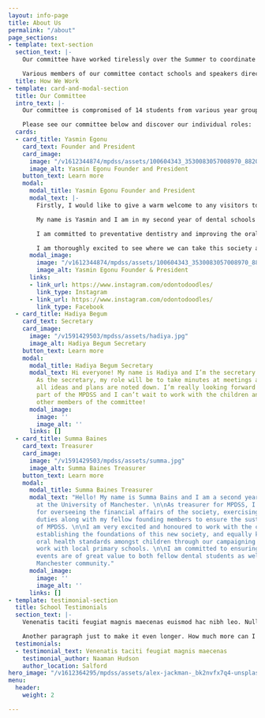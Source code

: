 ```yaml
---
layout: info-page
title: About Us
permalink: "/about"
page_sections:
- template: text-section
  section_text: |-
    Our committee have worked tirelessly over the Summer to coordinate primary school sessions and events which are carefully designed with our target audience in mind. We have also collaborated with specialists within the relevant dental fields to create these events.

    Various members of our committee contact schools and speakers directly in order to arrange educational sessions with them, however, we also welcome approach from schools and speakers that/who are interested in getting involved with our society.
  title: How We Work
- template: card-and-modal-section
  title: Our Committee
  intro_text: |-
    Our committee is compromised of 14 students from various year groups and we all work together to deliver fun and informative primary school sessions, as well as talks and courses for dental students.

    Please see our committee below and discover our individual roles:
  cards:
  - card_title: Yasmin Egonu
    card_text: Founder and President
    card_image:
      image: "/v1612344874/mpdss/assets/100604343_3530083057008970_8820866041384009728_n_eydedx.jpg"
      image_alt: Yasmin Egonu Founder and President
    button_text: Learn more
    modal:
      modal_title: Yasmin Egonu Founder and President
      modal_text: |-
        Firstly, I would like to give a warm welcome to any visitors to this website!

        My name is Yasmin and I am in my second year of dental schools at the University of Manchester. I set up MPDSS after identifying that I had (and still have) a vested interest in paediatric dentistry; but there were not many opportunities for me to learn about this speciality until later years.

        I am committed to preventative dentistry and improving the oral health of students in the Manchester area. In particular, I have wanted to focus on educating primary school students from lower socioeconomic backgrounds. I also have the aim of being able to open up the world of paediatric dentistry to any dental student at my University who is interested in learning more.

        I am thoroughly excited to see where we can take this society and I look forward to leading the committee.
      modal_image:
        image: "/v1612344874/mpdss/assets/100604343_3530083057008970_8820866041384009728_n_eydedx.jpg"
        image_alt: Yasmin Egonu Founder & President
      links:
      - link_url: https://www.instagram.com/odontodoodles/
        link_type: Instagram
      - link_url: https://www.instagram.com/odontodoodles/
        link_type: Facebook
  - card_title: Hadiya Begum
    card_text: Secretary
    card_image:
      image: "/v1591429503/mpdss/assets/hadiya.jpg"
      image_alt: Hadiya Begum Secretary
    button_text: Learn more
    modal:
      modal_title: Hadiya Begum Secretary
      modal_text: Hi everyone! My name is Hadiya and I’m the secretary for the MPDSS.
        As the secretary, my role will be to take minutes at meetings and ensure that
        all ideas and plans are noted down. I’m really looking forward to being a
        part of the MPDSS and I can’t wait to work with the children and also the
        other members of the committee!
      modal_image:
        image: ''
        image_alt: ''
      links: []
  - card_title: Summa Baines
    card_text: Treasurer
    card_image:
      image: "/v1591429503/mpdss/assets/summa.jpg"
      image_alt: Summa Baines Treasurer
    button_text: Learn more
    modal:
      modal_title: Summa Baines Treasurer
      modal_text: "Hello! My name is Summa Bains and I am a second year dental student
        at the University of Manchester. \n\nAs treasurer for MPDSS, I am responsible
        for overseeing the financial affairs of the society, exercising fiduciary
        duties along with my fellow founding members to ensure the sustainability
        of MPDSS. \n\nI am very excited and honoured to work with the committee in
        establishing the foundations of this new society, and equally keen to raise
        oral health standards amongst children through our campaigning and outreach
        work with local primary schools. \n\nI am committed to ensuring all our hosted
        events are of great value to both fellow dental students as well as the wider
        Manchester community."
      modal_image:
        image: ''
        image_alt: ''
      links: []
- template: testimonial-section
  title: School Testimonials
  section_text: |-
    Venenatis taciti feugiat magnis maecenas euismod hac nibh leo. Nulla fames dolor mi tempor curae quis congue maximus odio. Fringilla dignissim himenaeos nec posuere. Maximus mattis arcu quis aliquam ac.

    Another paragraph just to make it even longer. How much more can I add to the paragraph before I run out of ideas? Is it one sentence more, or even two, I don't know if I have anymore.
  testimonials:
  - testimonial_text: Venenatis taciti feugiat magnis maecenas
    testimonial_author: Naaman Hudson
    author_location: Salford
hero_image: "/v1612364295/mpdss/assets/alex-jackman-_bk2nvfx7q4-unsplash_qaschy.jpg"
menu:
  header:
    weight: 2

---
```

